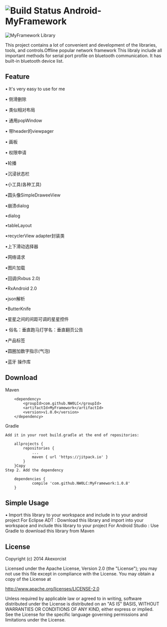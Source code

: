 ![Build Status](https://travis-ci.org/akexorcist/Android-BluetoothSPP.svg?branch=master)
Android-MyFramework
===========================


![MyFramework Library](http://chuantu.biz/t5/95/1495865666x2890174064.png)


This project contains a lot of convenient and development of the libraries, tools, and controls.Offline popular network framework
This libraly include all important methods for serial port profile on bluetooth communication. It has built-in bluetooth device list.



Feature
--------------

• It's very easy to use for me 

• 侧滑删除

• 类似相对布局

• 通用popWindow

• 带header的viewpager

• 画板 

• 权限申请

•轮播

•沉浸状态栏

•小工具(各种工具)

•圆头像SimpleDraweeView

•崩溃dialog

•dialog

•tableLayout

•recyclerView adapter封装类

•上下滑动选择器

•网络请求

•图片加载

•回调(Rxbus 2.0)

•RxAndroid 2.0

•json解析

•ButterKnife

•星星之间的间距可调的星星控件

• 俗名：垂直跑马灯学名：垂直翻页公告

•产品标签

•圆圈加数字指示(气泡)

•蓝牙 操作库


Download
--------------

Maven
```
	<dependency>
	    <groupId>com.github.NW0LC</groupId>
	    <artifactId>MyFramework</artifactId>
	    <version>v1.0.0</version>
	</dependency>

```

Gradle
```
Add it in your root build.gradle at the end of repositories:

	allprojects {
		repositories {
			...
			maven { url 'https://jitpack.io' }
		}
	}Copy
Step 2. Add the dependency

	dependencies {
	        compile 'com.github.NW0LC:MyFramework:1.0.8'
	}
```


Simple Usage
--------------

• Import this library to your workspace and include in to your android project 
For Eclipse ADT : Download this library and import into your workspace and include this library to your project
For Android Studio : Use Gradle to download this library from Maven




License
--------------

Copyright (c) 2014 Akexorcist

Licensed under the Apache License, Version 2.0 (the "License");
you may not use this file except in compliance with the License.
You may obtain a copy of the License at

   http://www.apache.org/licenses/LICENSE-2.0

Unless required by applicable law or agreed to in writing, software
distributed under the License is distributed on an "AS IS" BASIS,
WITHOUT WARRANTIES OR CONDITIONS OF ANY KIND, either express or implied.
See the License for the specific language governing permissions and
limitations under the License.
